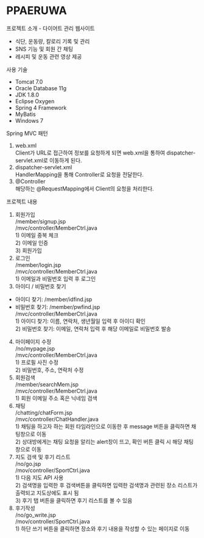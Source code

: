 # PPAERUWA

프로젝트 소개 - 다이어트 관리 웹사이트 
- 식단, 운동량, 칼로리 기록 및 관리
- SNS 기능 및 회원 간 채팅
- 레시피 및 운동 관련 영상 제공

사용 기술
- Tomcat 7.0
- Oracle Database 11g
- JDK 1.8.0
- Eclipse Oxygen
- Spring 4 Framework
- MyBatis
- Windows 7

Spring MVC 패턴
1. web.xml<br>
Client가 URL로 접근하여 정보를 요청하게 되면 web.xml을 통하여 dispatcher-servlet.xml로 이동하게 된다.
2. dispatcher-servlet.xml<br>
HandlerMapping을 통해 Controller로 요청을 전달한다.
3. @Controller<br>
해당하는 @RequestMapping에서 Client의 요청을 처리한다.

프로젝트 내용
1. 회원가입<br>
/member/signup.jsp<br>
/mvc/controller/MemberCtrl.java<br>
1&rpar; 이메일 중복 체크<br>
2&rpar; 이메일 인증<br>
3&rpar; 회원가입
2. 로그인<br>
/member/login.jsp<br>
/mvc/controller/MemberCtrl.java<br>
1&rpar; 이메일과 비밀번호 입력 후 로그인
3. 아이디 / 비밀번호 찾기
- 아이디 찾기: /member/idfind.jsp
- 비밀번호 찾기: /member/pwfind.jsp<br>
/mvc/controller/MemberCtrl.java<br>
1&rpar; 아이디 찾기: 이름, 연락처, 생년월일 입력 후 아이디 확인<br>
2&rpar; 비밀번호 찾기: 이메일, 연락처 입력 후 해당 이메일로 비밀번호 발송
4. 마이페이지 수정<br>
/no/mypage.jsp<br>
/mvc/controller/MemberCtrl.java<br>
1&rpar; 프로필 사진 수정<br>
2&rpar; 비밀번호, 주소, 연락처 수정
5. 회원검색<br>
/member/searchMem.jsp<br>
/mvc/controller/MemberCtrl.java<br>
1&rpar; 회원 이메일 주소 혹은 닉네임 검색
6. 채팅<br>
/chatting/chatForm.jsp<br>
/mvc/controller/ChatHandler.java<br>
1&rpar; 채팅을 하고자 하는 회원 타임라인으로 이동한 후 message 버튼을 클릭하면 채팅창으로 이동<br>
2&rpar; 상대방에게는 채팅 요청을 알리는 alert창이 뜨고, 확인 버튼 클릭 시 해당 채팅창으로 이동
7. 지도 검색 및 후기 리스트<br>
/no/go.jsp<br>
/mov/controller/SportCtrl.java<br>
1&rpar; 다음 지도 API 사용<br>
2&rpar; 검색명을 입력한 후 검색버튼을 클릭하면 입력한 검색명과 관련된 장소 리스트가 출력되고 지도상에도 표시 됨<br>
3&rpar; 후기 탭 버튼을 클릭하면 후기 리스트를 볼 수 있음
8. 후기작성<br>
/no/go_write.jsp<br>
/mov/controller/SportCtrl.java<br>
1&rpar; 하단 쓰기 버튼을 클릭하면 장소와 후기 내용을 작성할 수 있는 페이지로 이동
